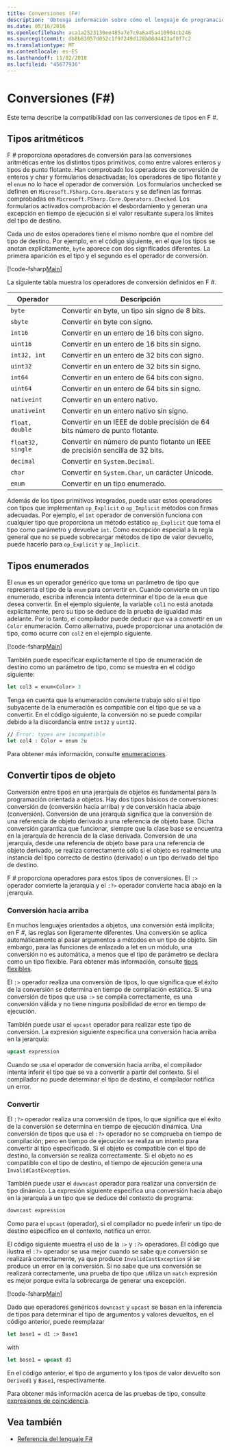 ```yaml
---
title: Conversiones (F#)
description: 'Obtenga información sobre cómo el lenguaje de programación F # proporciona operadores de conversión para las conversiones aritméticas entre los distintos tipos primitivos.'
ms.date: 05/16/2016
ms.openlocfilehash: aca1a2523130ee485a7e7c9a6a45a410904cb246
ms.sourcegitcommit: db8b83057d052c1f9f249d128b08d4423af0f7c2
ms.translationtype: MT
ms.contentlocale: es-ES
ms.lasthandoff: 11/02/2018
ms.locfileid: "45677936"
---
```

# <a name="casting-and-conversions-f"></a>Conversiones (F#)

Este tema describe la compatibilidad con las conversiones de tipos en F #.

## <a name="arithmetic-types"></a>Tipos aritméticos

F # proporciona operadores de conversión para las conversiones aritméticas entre los distintos tipos primitivos, como entre valores enteros y tipos de punto flotante. Han comprobado los operadores de conversión de enteros y char y formularios desactivadas; los operadores de tipo flotante y el `enum` no lo hace el operador de conversión. Los formularios unchecked se definen en `Microsoft.FSharp.Core.Operators` y se definen las formas comprobadas en `Microsoft.FSharp.Core.Operators.Checked`. Los formularios activados comprobación el desbordamiento y generan una excepción en tiempo de ejecución si el valor resultante supera los límites del tipo de destino.

Cada uno de estos operadores tiene el mismo nombre que el nombre del tipo de destino. Por ejemplo, en el código siguiente, en el que los tipos se anotan explícitamente, `byte` aparece con dos significados diferentes. La primera aparición es el tipo y el segundo es el operador de conversión.

[!code-fsharp[Main](../../../samples/snippets/fsharp/lang-ref-2/snippet4401.fs)]

La siguiente tabla muestra los operadores de conversión definidos en F #.

|Operador|Descripción|
|--------|-----------|
|`byte`|Convertir en byte, un tipo sin signo de 8 bits.|
|`sbyte`|Convertir en byte con signo.|
|`int16`|Convertir en un entero de 16 bits con signo.|
|`uint16`|Convertir en un entero de 16 bits sin signo.|
|`int32, int`|Convertir en un entero de 32 bits con signo.|
|`uint32`|Convertir en un entero de 32 bits sin signo.|
|`int64`|Convertir en un entero de 64 bits con signo.|
|`uint64`|Convertir en un entero de 64 bits sin signo.|
|`nativeint`|Convertir en un entero nativo.|
|`unativeint`|Convertir en un entero nativo sin signo.|
|`float, double`|Convertir en un IEEE de doble precisión de 64 bits número de punto flotante.|
|`float32, single`|Convertir en número de punto flotante un IEEE de precisión sencilla de 32 bits.|
|`decimal`|Convertir en `System.Decimal`.|
|`char`|Convertir en `System.Char`, un carácter Unicode.|
|`enum`|Convertir en un tipo enumerado.|
Además de los tipos primitivos integrados, puede usar estos operadores con tipos que implementan `op_Explicit` o `op_Implicit` métodos con firmas adecuadas. Por ejemplo, el `int` operador de conversión funciona con cualquier tipo que proporciona un método estático `op_Explicit` que toma el tipo como parámetro y devuelve `int`. Como excepción especial a la regla general que no se puede sobrecargar métodos de tipo de valor devuelto, puede hacerlo para `op_Explicit` y `op_Implicit`.

## <a name="enumerated-types"></a>Tipos enumerados

El `enum` es un operador genérico que toma un parámetro de tipo que representa el tipo de la `enum` para convertir en. Cuando convierte en un tipo enumerado, escriba inferencia intenta determinar el tipo de la `enum` que desea convertir. En el ejemplo siguiente, la variable `col1` no está anotada explícitamente, pero su tipo se deduce de la prueba de igualdad más adelante. Por lo tanto, el compilador puede deducir que va a convertir en un `Color` enumeración. Como alternativa, puede proporcionar una anotación de tipo, como ocurre con `col2` en el ejemplo siguiente.

[!code-fsharp[Main](../../../samples/snippets/fsharp/lang-ref-2/snippet4402.fs)]

También puede especificar explícitamente el tipo de enumeración de destino como un parámetro de tipo, como se muestra en el código siguiente:

```fsharp
let col3 = enum<Color> 3
```

Tenga en cuenta que la enumeración convierte trabajo sólo si el tipo subyacente de la enumeración es compatible con el tipo que se va a convertir. En el código siguiente, la conversión no se puede compilar debido a la discordancia entre `int32` y `uint32`.

```fsharp
// Error: types are incompatible
let col4 : Color = enum 2u
```

Para obtener más información, consulte [enumeraciones](enumerations.md).

## <a name="casting-object-types"></a>Convertir tipos de objeto

Conversión entre tipos en una jerarquía de objetos es fundamental para la programación orientada a objetos. Hay dos tipos básicos de conversiones: conversión de (conversión hacia arriba) y de conversión hacia abajo (conversión). Conversión de una jerarquía significa que la conversión de una referencia de objeto derivado a una referencia de objeto base. Dicha conversión garantiza que funcionar, siempre que la clase base se encuentra en la jerarquía de herencia de la clase derivada. Conversión de una jerarquía, desde una referencia de objeto base para una referencia de objeto derivado, se realiza correctamente sólo si el objeto es realmente una instancia del tipo correcto de destino (derivado) o un tipo derivado del tipo de destino.

F # proporciona operadores para estos tipos de conversiones. El `:>` operador convierte la jerarquía y el `:?>` operador convierte hacia abajo en la jerarquía.

### <a name="upcasting"></a>Conversión hacia arriba

En muchos lenguajes orientados a objetos, una conversión está implícita; en F #, las reglas son ligeramente diferentes. Una conversión se aplica automáticamente al pasar argumentos a métodos en un tipo de objeto. Sin embargo, para las funciones de enlazado a let en un módulo, una conversión no es automática, a menos que el tipo de parámetro se declara como un tipo flexible. Para obtener más información, consulte [tipos flexibles](flexible-Types.md).

El `:>` operador realiza una conversión de tipos, lo que significa que el éxito de la conversión se determina en tiempo de compilación estática. Si una conversión de tipos que usa `:>` se compila correctamente, es una conversión válida y no tiene ninguna posibilidad de error en tiempo de ejecución.

También puede usar el `upcast` operador para realizar este tipo de conversión. La expresión siguiente especifica una conversión hacia arriba en la jerarquía:

```fsharp
upcast expression
```

Cuando se usa el operador de conversión hacia arriba, el compilador intenta inferir el tipo que se va a convertir a partir del contexto. Si el compilador no puede determinar el tipo de destino, el compilador notifica un error.

### <a name="downcasting"></a>Convertir

El `:?>` operador realiza una conversión de tipos, lo que significa que el éxito de la conversión se determina en tiempo de ejecución dinámica. Una conversión de tipos que usa el `:?>` operador no se comprueba en tiempo de compilación; pero en tiempo de ejecución se realiza un intento para convertir al tipo especificado. Si el objeto es compatible con el tipo de destino, la conversión se realiza correctamente. Si el objeto no es compatible con el tipo de destino, el tiempo de ejecución genera una `InvalidCastException`.

También puede usar el `downcast` operador para realizar una conversión de tipo dinámico. La expresión siguiente especifica una conversión hacia abajo en la jerarquía a un tipo que se deduce del contexto de programa:

```fsharp
downcast expression
```

Como para el `upcast` (operador), si el compilador no puede inferir un tipo de destino específico en el contexto, notifica un error.

El código siguiente muestra el uso de la `:>` y `:?>` operadores. El código que ilustra el `:?>` operador se usa mejor cuando se sabe que conversión se realizará correctamente, ya que produce `InvalidCastException` si se produce un error en la conversión. Si no sabe que una conversión se realizará correctamente, una prueba de tipo que utiliza un `match` expresión es mejor porque evita la sobrecarga de generar una excepción.

[!code-fsharp[Main](../../../samples/snippets/fsharp/lang-ref-2/snippet4403.fs)]

Dado que operadores genéricos `downcast` y `upcast` se basan en la inferencia de tipos para determinar el tipo de argumentos y valores devueltos, en el código anterior, puede reemplazar

```fsharp
let base1 = d1 :> Base1
```

with

```fsharp
let base1 = upcast d1
```

En el código anterior, el tipo de argumento y los tipos de valor devuelto son `Derived1` y `Base1`, respectivamente.

Para obtener más información acerca de las pruebas de tipo, consulte [expresiones de coincidencia](match-Expressions.md).

## <a name="see-also"></a>Vea también

- [Referencia del lenguaje F#](index.md)
